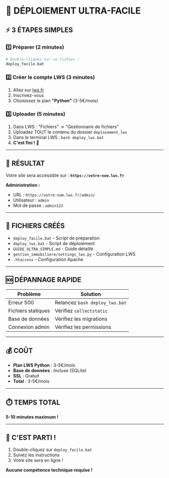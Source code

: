# 🚀 DÉPLOIEMENT ULTRA-FACILE

## ⚡ 3 ÉTAPES SIMPLES

### 1️⃣ **Préparer** (2 minutes)
```bash
# Double-cliquez sur ce fichier :
deploy_facile.bat
```

### 2️⃣ **Créer le compte LWS** (3 minutes)
1. Allez sur [lws.fr](https://www.lws.fr)
2. Inscrivez-vous
3. Choisissez le plan **"Python"** (3-5€/mois)

### 3️⃣ **Uploader** (5 minutes)
1. Dans LWS : "Fichiers" → "Gestionnaire de fichiers"
2. Uploadez TOUT le contenu du dossier `deploiement_lws`
3. Dans le terminal LWS : `bash deploy_lws.bat`
4. **C'est fini !** 🎉

---

## 🎯 RÉSULTAT

Votre site sera accessible sur :
**`https://votre-nom.lws.fr`**

**Administration :**
- URL : `https://votre-nom.lws.fr/admin/`
- Utilisateur : `admin`
- Mot de passe : `admin123`

---

## 📁 FICHIERS CRÉÉS

- `deploy_facile.bat` - Script de préparation
- `deploy_lws.bat` - Script de déploiement
- `GUIDE_ULTRA_SIMPLE.md` - Guide détaillé
- `gestion_immobiliere/settings_lws.py` - Configuration LWS
- `.htaccess` - Configuration Apache

---

## 🆘 DÉPANNAGE RAPIDE

| Problème | Solution |
|----------|----------|
| Erreur 500 | Relancez `bash deploy_lws.bat` |
| Fichiers statiques | Vérifiez `collectstatic` |
| Base de données | Vérifiez les migrations |
| Connexion admin | Vérifiez les permissions |

---

## 💰 COÛT

- **Plan LWS Python** : 3-5€/mois
- **Base de données** : Incluse (SQLite)
- **SSL** : Gratuit
- **Total** : 3-5€/mois

---

## ⏱️ TEMPS TOTAL

**5-10 minutes maximum !**

---

## 🎉 C'EST PARTI !

1. Double-cliquez sur `deploy_facile.bat`
2. Suivez les instructions
3. Votre site sera en ligne !

**Aucune compétence technique requise !**




